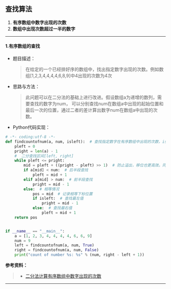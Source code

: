 ## 查找算法
1. **有序数组中数字出现的次数**
2. **数组中出现次数超过一半的数字**
***
#### 1.有序数组的查找
* 题目描述：
  >在给定的一个已经排好序的数组中，找出指定数字出现的次数。例如数组[1,2,3,4,4,4,4,6,8,9]中4出现的次数为4次
* 思路与方法：
  >此问题可以在二分法的基础上进行改进。假设数组a为递增的数列，需要查找的数字为num，
  >可以分别查找num在数组a中出现的起始位置和最后一次的位置，通过二者的差计算出数字num在数组a中出现的次数。
* Python代码实现：
```Python
# -*- coding:utf-8 -*-
def findcountofnum(a, num, isleft):  # 查找指定数字在有序数组中出现的次数，isLeft标记最左和最右
    pleft = 0
    pright = len(a) - 1
    #  二分查找区间[left, right]
    while pleft <= pright:
        mid = pleft + ((pright - pleft) >> 1)  # 防止溢出，移位也更高效。同时，每次循环都需要更新
        if a[mid] < num:  # 后半段查找
            pleft = mid + 1
        elif a[mid] > num:  # 前半段查找
            pright = mid - 1
        else:  # 相等情况
            pos = mid  # 记录相等下标位置
            if isleft:  # 查找最左值
                pright = mid - 1
            else:  # 查找最右值
                pleft = mid + 1
    return pos


if __name__ == "__main__":
    a = [1, 2, 3, 4, 4, 4, 4, 6, 6, 9]
    num = 9
    left = findcountofnum(a, num, True)
    right = findcountofnum(a, num, False)
    print("count of number %s: %s" % (num, right - left + 1))

```
**参考资料：**
>* [二分法计算有序数组中数字出现的次数](https://blog.csdn.net/jeanphorn/article/details/46351475)
***
